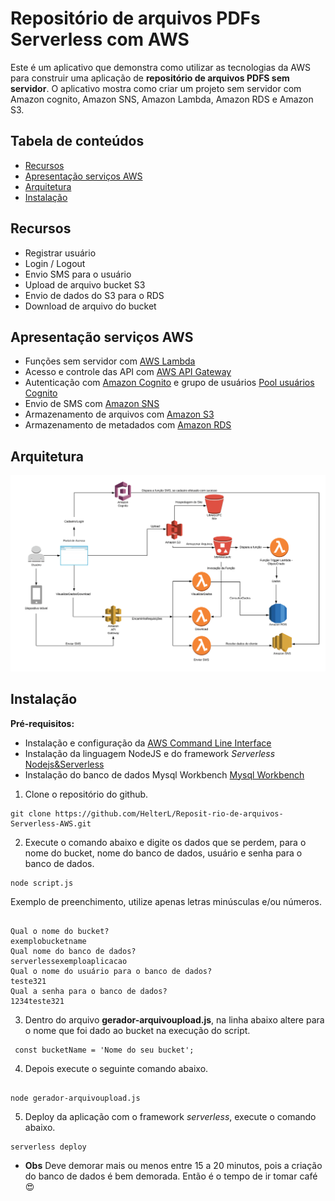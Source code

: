 # Repositório de arquivos PDFs Serverless com AWS
Este é um aplicativo que demonstra como utilizar as tecnologias da AWS para construir uma aplicação de **repositório de arquivos PDFS sem servidor**.
O aplicativo mostra como criar um projeto sem servidor com Amazon cognito, Amazon SNS, Amazon Lambda, Amazon RDS e Amazon S3.

## Tabela de conteúdos

* [Recursos](#recursos)
* [Apresentação serviços AWS](#apresentação-serviços-aws)
* [Arquitetura](#arquitetura)
* [Instalação](#instalação)

## Recursos
- Registrar usuário
- Login / Logout
- Envio SMS para o usuário
- Upload de arquivo bucket S3
- Envio de dados do S3 para o RDS
- Download de arquivo do bucket

## Apresentação serviços AWS

- Funções sem servidor com [AWS Lambda](https://aws.amazon.com/pt/lambda/)
- Acesso e controle das API com [AWS API Gateway](https://aws.amazon.com/pt/api-gateway/)
- Autenticação com [Amazon Cognito](https://aws.amazon.com/pt/cognito/) e grupo de usuários [Pool usuários Cognito](https://docs.aws.amazon.com/cognito/latest/developerguide/cognito-user-identity-pools.html)
- Envio de SMS com [Amazon SNS](https://aws.amazon.com/pt/sns/)
- Armazenamento de arquivos com [Amazon S3](https://aws.amazon.com/pt/s3/)
- Armazenamento de metadados com [Amazon RDS](https://aws.amazon.com/pt/rds/)

## Arquitetura
![img](./IMG/TCC2_arquitetura-1.png)

## Instalação

**Pré-requisitos:**

- Instalação e configuração da [AWS Command Line Interface](https://github.com/HelterL/Reposit-rio-de-arquivos-Serverless-AWS/tree/master/AWS%20CLI)
- Instalação da linguagem NodeJS e do framework *Serverless* [Nodejs&Serverless](https://github.com/HelterL/Reposit-rio-de-arquivos-Serverless-AWS/tree/master/Nodejs/README.md)
- Instalação do banco de dados Mysql Workbench [Mysql Workbench](https://dev.mysql.com/downloads/workbench/)

1. Clone o repositório do github.

```
git clone https://github.com/HelterL/Reposit-rio-de-arquivos-Serverless-AWS.git

```

2. Execute o comando abaixo e digite os dados que se perdem, para o nome do bucket, nome do banco de dados, usuário e senha para o banco de dados.
```
node script.js

```

Exemplo de preenchimento, utilize apenas letras minúsculas e/ou números.

```

Qual o nome do bucket?
exemplobucketname
Qual nome do banco de dados?
serverlessexemploaplicacao
Qual o nome do usuário para o banco de dados?
teste321
Qual a senha para o banco de dados?
1234teste321

```

3. Dentro do arquivo **gerador-arquivoupload.js**, na linha abaixo altere para o nome que foi dado ao bucket na execução do script.

```
 const bucketName = 'Nome do seu bucket';

```

4. Depois execute o seguinte comando abaixo.

```

node gerador-arquivoupload.js

```

5. Deploy da aplicação com o framework *serverless*, execute o comando abaixo.

```
serverless deploy

```

- **Obs** Deve demorar mais ou menos entre 15 a 20 minutos, pois a criação do banco de dados é bem demorada. Então é o tempo de ir tomar café😍




